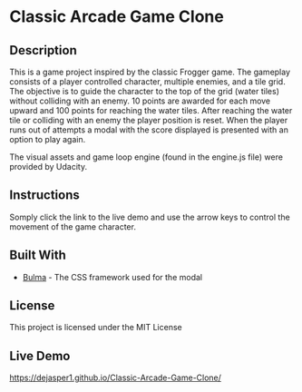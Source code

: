 # Classic Arcade Game Clone

## Description 
This is a game project inspired by the classic Frogger game. The gameplay consists of a player controlled character, multiple enemies, and a tile grid. The objective is to guide the character to the top of the grid (water tiles) without colliding with an enemy. 10 points are awarded for each move upward and 100 points for reaching the water tiles. After reaching the water tile or colliding with an enemy the player position is reset. When the player runs out of attempts a modal with the score displayed is presented with an option to play again.

The visual assets and game loop engine (found in the engine.js file) were provided by Udacity.  

## Instructions 
Somply click the link to the live demo and use the arrow keys to control the movement of the game character. 

## Built With 
* [Bulma](https://bulma.io/) - The CSS framework used for the modal

## License
This project is licensed under the MIT License

## Live Demo
https://dejasper1.github.io/Classic-Arcade-Game-Clone/